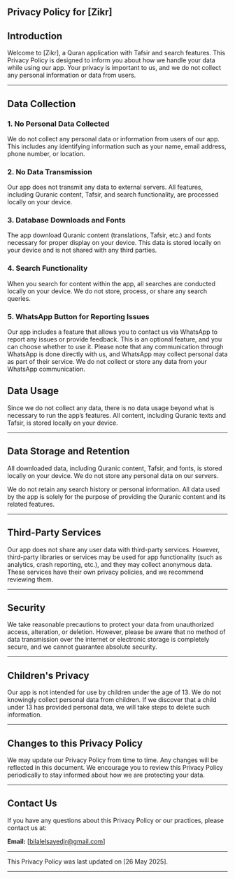 ## Privacy Policy for [Zikr]  


## Introduction

Welcome to [Zikr], a Quran application with Tafsir and search features. This Privacy Policy is designed to inform you about how we handle your data while using our app. Your privacy is important to us, and we do not collect any personal information or data from users.

---

## Data Collection

### 1. **No Personal Data Collected**
We do not collect any personal data or information from users of our app. This includes any identifying information such as your name, email address, phone number, or location.

### 2. **No Data Transmission**
Our app does not transmit any data to external servers. All features, including Quranic content, Tafsir, and search functionality, are processed locally on your device.

### 3. **Database Downloads and Fonts**
The app download Quranic content (translations, Tafsir, etc.) and fonts necessary for proper display on your device. This data is stored locally on your device and is not shared with any third parties.

### 4. **Search Functionality**
When you search for content within the app, all searches are conducted locally on your device. We do not store, process, or share any search queries.

### 5. **WhatsApp Button for Reporting Issues**
Our app includes a feature that allows you to contact us via WhatsApp to report any issues or provide feedback. This is an optional feature, and you can choose whether to use it. Please note that any communication through WhatsApp is done directly with us, and WhatsApp may collect personal data as part of their service. We do not collect or store any data from your WhatsApp communication.

## Data Usage

Since we do not collect any data, there is no data usage beyond what is necessary to run the app’s features. All content, including Quranic texts and Tafsir, is stored locally on your device.

---

## Data Storage and Retention

All downloaded data, including Quranic content, Tafsir, and fonts, is stored locally on your device. We do not store any personal data on our servers. 

We do not retain any search history or personal information. All data used by the app is solely for the purpose of providing the Quranic content and its related features.

---

## Third-Party Services

Our app does not share any user data with third-party services. However, third-party libraries or services may be used for app functionality (such as analytics, crash reporting, etc.), and they may collect anonymous data. These services have their own privacy policies, and we recommend reviewing them.

---

## Security

We take reasonable precautions to protect your data from unauthorized access, alteration, or deletion. However, please be aware that no method of data transmission over the internet or electronic storage is completely secure, and we cannot guarantee absolute security.

---

## Children's Privacy

Our app is not intended for use by children under the age of 13. We do not knowingly collect personal data from children. If we discover that a child under 13 has provided personal data, we will take steps to delete such information.

---


## Changes to this Privacy Policy

We may update our Privacy Policy from time to time. Any changes will be reflected in this document. We encourage you to review this Privacy Policy periodically to stay informed about how we are protecting your data.

---

## Contact Us

If you have any questions about this Privacy Policy or our practices, please contact us at:

**Email:** [bilalelsayedjr@gmail.com]  

---

This Privacy Policy was last updated on [26 May 2025].

---

